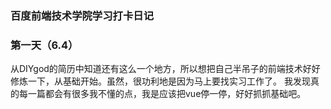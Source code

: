 ### 百度前端技术学院学习打卡日记

### 第一天（6.4）

从DIYgod的简历中知道还有这么一个地方，所以想把自己半吊子的前端技术好好修炼一下，从基础开始。虽然，很功利地是因为马上要找实习工作了。
我发现真的每一篇都会有很多我不懂的点，我是应该把vue停一停，好好抓抓基础吧。